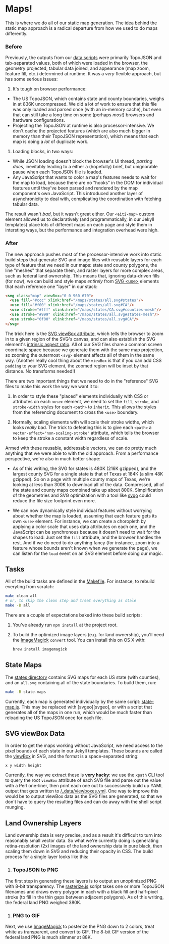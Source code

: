 # Maps!
This is where we do all of our static map generation. The idea behind the
static map approach is a radical departure from how we used to do maps
differently.

### Before
Previously, the outputs from our [data scripts](../data/Makefile) were
primarily TopoJSON and tab-separated values, both of which were loaded in the
browser, the geometry projected, tabular data joined, and appearance (map zoom,
feature fill, etc.) determined at runtime. It was a *very* flexible approach,
but has some serious issues:

1. It's tough on browser performance:
  * The US TopoJSON, which contains state and county boundaries, weighs in at
    836K uncompressed. We did a lot of work to ensure that this file was only
    loaded and parsed once (with an in-memory cache), but even that can still
    take a long time on some (perhaps *most*) browsers and hardware
    configurations.
  * Projecting the TopoJSON at runtime is also processor-intensive. We don't
    cache the projected features (which are also much bigger in memory than
    their TopoJSON representation), which means that each map is doing a *lot*
    of duplicate work.
1. Loading blocks, in two ways:
  * While JSON loading doesn't block the browser's UI thread, *parsing does*,
    inevitably leading to a either a (hopefully) brief, but unignorable pause
    when each TopoJSON file is loaded.
  * Any JavaScript that wants to color a map's features needs to wait for the
    map to load, because there are no "hooks" in the DOM for individual
    features until they've been parsed and rendered by the map component's own
    JavaScript. This introduced another layer of asynchronicity to deal with,
    complicating the coordination with fetching tabular data.

The result wasn't *bad*, but it wasn't great either. Our `<eiti-map>` custom
element allowed us to declaratively (and programmatically, in our Jekyll
templates) place lots of different maps on each page and style them in
intersting ways, but the performance and integration overhead were high.

### After
The new approach pushes most of the processor-intensive work into static build
steps that generate SVG and image files with reusable layers for each type of
feature that we need in our maps: state and county polygons, the line "meshes"
that separate them, and raster layers for more complex areas, such as federal
land ownership. This means that, ignoring data-driven fills (for now), we can
build and style maps *entirely* from [SVG &lt;use&gt;][svg use] elements that
each reference one "layer" in our stack:

```html
<svg class="map" viewBox="0 0 960 670">
  <use fill="#ccc" xlink:href="/maps/states/all.svg#states"/>
  <use fill="#f00" xlink:href="/maps/states/all.svg#CA"/>
  <use stroke="#fff" xlink:href="/maps/states/CA.svg#counties-mesh"/>
  <use stroke="#999" xlink:href="/maps/states/all.svg#states-mesh"/>
  <use stroke="0f00" xlink:href="/maps/states/all.svg#CA"/>
</svg>
```

The trick here is the [SVG viewBox attribute][viewbox], which tells the browser
to zoom in to a given region of the SVG's canvas, and can also establish the
SVG element's [intrinsic aspect ratio][svg scaling]. All of our SVG files share
a common screen coordinate space because we generate them with the same map
projection, so zooming the outermost `<svg>` element affects all of them in the
same way. (Another really cool thing about the `viewBox` is that if you can add
CSS `padding` to your SVG element, the zoomed region will be inset by that
distance. No transforms needed!)

There are two important things that we need to do in the "reference" SVG
files to make this work the way we want it to:

1. In order to style these "placed" elements individually with CSS or
   attributes on each `<use>` element, we need to set the `fill`, `stroke`,
   and `stroke-width` styles for each `<path>` to `inherit`. This allows the
   styles from the referencing document to cross the `<use>` boundary.

1. Normally, scaling elements with will scale their stroke widths, which
   looks *really* bad. The trick to defeating this is to give each `<path>`
   a `vector-effect="non-scaling-stroke"` attribute, which tells the browser
   to keep the stroke a constant width regardless of scale.

Armed with these reusable, addressable vectors, we can do pretty much
anything that we were able to with the old approach. From a performance
perspective, we're also in much better shape:

* As of this writing, the SVG for states is 480K (216K gzipped), and the
  largest county SVG for a single state is that of Texas at 184K (a slim 48K
  gzipped). So on a page with multiple county maps of Texas, we're looking
  at less than 300K to download all of the data. Compressed, all of the
  state and county maps combined take up about 800K. Simplification of the
  geometries and SVG optimization with a tool like [svgo][svgo] could reduce
  the file size footprint even more.

* We can now dynamically style individual features without worrying about
  whether the map is loaded, assuming that each feature gets its own `<use>`
  element. For instance, we can create a choropleth by applying a color
  scale that uses data attributes on each one, and the JavaScript can be
  synchronous because it doesn't need to wait for the shapes to load: Just
  set the `fill` attribute, and the browser handles the rest. And if we do
  need to do anything fancy (for instance, zoom into a feature whose bounds
  aren't known when we generate the page), we can listen for the `load`
  event on an SVG element before doing our magic.

## Tasks
All of the build tasks are defined in the [Makefile](Makefile). For instance,
to rebuild everyting from scratch:

```sh
make clean all
# or, to skip the clean step and treat everything as stale
make -B all
```

There are a couple of expectations baked into these build scripts:

1. You've already run `npm install` at the project root.

1. To build the optimized image layers (e.g. for land ownership), you'll need
   the [ImageMagick][ImageMagick] `convert` tool. You can install this on OS X
   with:

   ```sh
   brew install imagemagick
   ```


## State Maps
The [states directory](states/) contains SVG maps for each US state (with
counties), and an `all.svg` containing all of the state boundaries. To build
them, run:

```sh
make -B state-maps
```

Currently, each map is generated individually by the same script:
[state-map.js](bin/state-map.js). This may be replaced with [svgeo][svgeo], or
with a script that generates all of the maps in one run, which would be much
faster than reloading the US TopoJSON once for each file.


## SVG viewBox Data
In order to get the maps working without JavaScript, we need access to the
pixel bounds of each state in our Jekyll templates. These bounds are called the
[viewBox][viewBox] in SVG, and the format is a space-separated string:

```
x y width height
```

Currently, the way we extract these is **very hacky**: we use the `xpath` CLI
tool to query the root `viewBox` attribute of each SVG file and parse out the
value with a Perl one-liner, then print each one out to successively build up
YAML output that gets written to
[/_data/viewboxes.yml](../_data/viewboxes.yml). One way to improve this would
be to output viewBox data as the SVG files are generated, so that we don't have
to query the resulting files and can do away with the shell script munging.


## Land Ownership Layers
Land ownership data is very precise, and as a result it's difficult to turn
into reasonably small vector data. So what we're currently doing is generating
retina-resolution (2x) images of the land ownership data in pure black, then
scaling them down in SVG and reducing their opacity in CSS. The build process
for a single layer looks like this:

1. ### TopoJSON to PNG
  The first step in generating these layers is to output an unoptimized PNG
  with 8-bit transparency. The [rasterize.js](bin/rasterize.js) script takes
  one or more TopoJSON filenames and draws every polygon in each with a black
  fill and half-pixel stroke (to fill in the thin gaps between adjacent
  polygons). As of this writing, the federal land PNG weighed 380K.
1. ### PNG to GIF
  Next, we use [ImageMagick][ImageMagick] to posterize the PNG down to 2
  colors, treat white as transparent, and convert to GIF. The 8-bit GIF version
  of the federal land PNG is much slimmer at 88K.


[ImageMagick]: http://www.imagemagick.org/
[viewBox]: https://sarasoueidan.com/blog/svg-coordinate-systems/#svg-viewbox
[svg use]: https://developer.mozilla.org/en-US/docs/Web/SVG/Element/use
[svg scaling]: https://css-tricks.com/scale-svg/#article-header-id-3
[svgo]: https://github.com/svg/svgo

